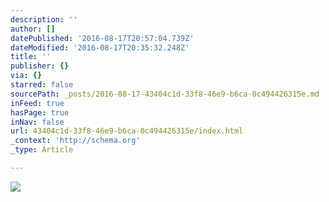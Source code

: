 ```yaml
---
description: ''
author: []
datePublished: '2016-08-17T20:57:04.739Z'
dateModified: '2016-08-17T20:35:32.248Z'
title: ''
publisher: {}
via: {}
starred: false
sourcePath: _posts/2016-08-17-43404c1d-33f8-46e9-b6ca-0c494426315e.md
inFeed: true
hasPage: true
inNav: false
url: 43404c1d-33f8-46e9-b6ca-0c494426315e/index.html
_context: 'http://schema.org'
_type: Article

---
```

![](https://the-grid-user-content.s3-us-west-2.amazonaws.com/bff7fd89-5d81-41e4-8400-66da913143a8.jpg)
